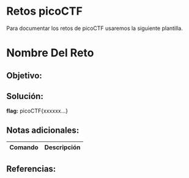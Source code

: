 # Retos picoCTF

Para documentar los retos de picoCTF usaremos la siguiente plantilla.

# Nombre Del Reto

## Objetivo:

## Solución:

**flag:** picoCTF{xxxxxx...}

## Notas adicionales:
| Comando | Descripción |
| --- | --- |

## Referencias: